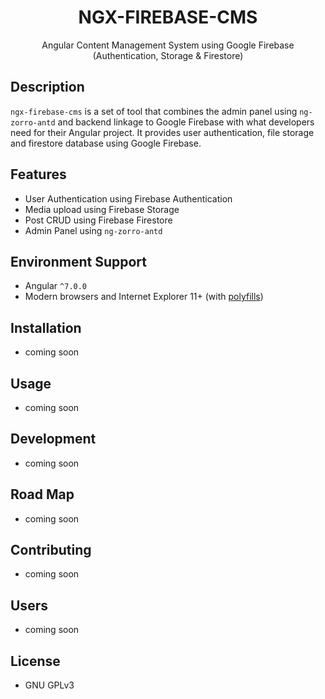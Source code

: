<h1 align="center">
NGX-FIREBASE-CMS
</h1>

<div align="center">
Angular Content Management System using Google Firebase (Authentication, Storage &amp; Firestore)
</div>

## Description
`ngx-firebase-cms` is a set of tool that combines the admin panel using `ng-zorro-antd` and backend linkage to Google Firebase with what developers need for their Angular project. It provides user authentication, file storage and firestore database using Google Firebase.

## Features
- User Authentication using Firebase Authentication
- Media upload using Firebase Storage
- Post CRUD using Firebase Firestore
- Admin Panel using `ng-zorro-antd`

## Environment Support
- Angular `^7.0.0`
- Modern browsers and Internet Explorer 11+ (with [polyfills](https://angular.io/guide/browser-support))

## Installation
- coming soon

## Usage
- coming soon

## Development
- coming soon

## Road Map
- coming soon

## Contributing
- coming soon

## Users
- coming soon

## License
- GNU GPLv3

